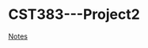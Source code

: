 # CST383---Project2
[Notes](https://docs.google.com/document/d/1vFNwFE4N003kIkTM-nWVUDCLOxeDa419aMzrYmvlzBY/edit)
